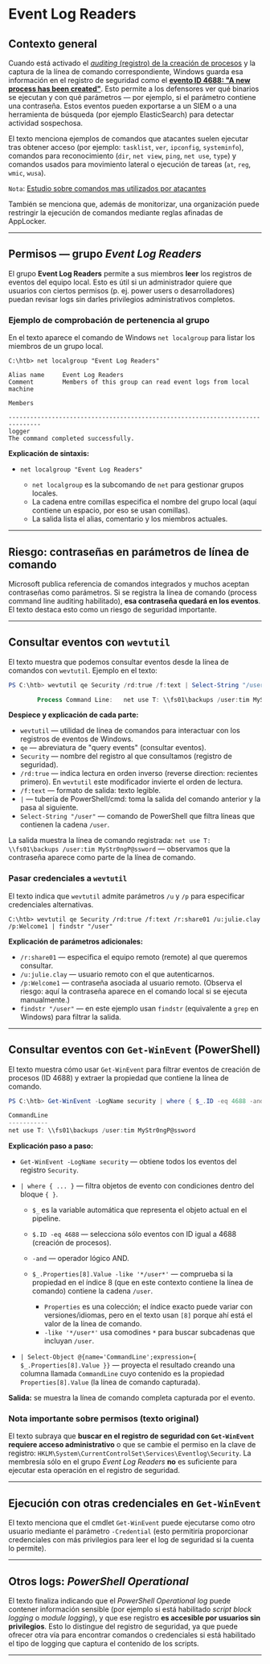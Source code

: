 # Event Log Readers 


## Contexto general

Cuando está activado el [*auditing* (registro) de la creación de procesos](https://learn.microsoft.com/es-es/previous-versions/windows/it-pro/windows-10/security/threat-protection/auditing/audit-process-creation) y la captura de la línea de comando correspondiente, Windows guarda esa información en el registro de seguridad como el [**evento ID 4688: "A new process has been created"**](https://learn.microsoft.com/es-es/previous-versions/windows/it-pro/windows-10/security/threat-protection/auditing/event-4688). Esto permite a los defensores ver qué binarios se ejecutan y con qué parámetros — por ejemplo, si el parámetro contiene una contraseña. Estos eventos pueden exportarse a un SIEM o a una herramienta de búsqueda (por ejemplo ElasticSearch) para detectar actividad sospechosa.

El texto menciona ejemplos de comandos que atacantes suelen ejecutar tras obtener acceso (por ejemplo: `tasklist`, `ver`, `ipconfig`, `systeminfo`), comandos para reconocimiento (`dir`, `net view`, `ping`, `net use`, `type`) y comandos usados para movimiento lateral o ejecución de tareas (`at`, `reg`, `wmic`, `wusa`).

`Nota`: [Estudio sobre comandos mas utilizados por atacantes](https://blogs.jpcert.or.jp/en/2016/01/windows-commands-abused-by-attackers.html)

También se menciona que, además de monitorizar, una organización puede restringir la ejecución de comandos mediante reglas afinadas de AppLocker.

---

## Permisos — grupo *Event Log Readers*

El grupo **Event Log Readers** permite a sus miembros **leer** los registros de eventos del equipo local. Esto es útil si un administrador quiere que usuarios con ciertos permisos (p. ej. power users o desarrolladores) puedan revisar logs sin darles privilegios administrativos completos.

### Ejemplo de comprobación de pertenencia al grupo

En el texto aparece el comando de Windows `net localgroup` para listar los miembros de un grupo local.

```text
C:\htb> net localgroup "Event Log Readers"

Alias name     Event Log Readers
Comment        Members of this group can read event logs from local machine

Members

-------------------------------------------------------------------------------
logger
The command completed successfully.
```

**Explicación de sintaxis:**

* `net localgroup "Event Log Readers"`

  * `net localgroup` es la subcomando de `net` para gestionar grupos locales.
  * La cadena entre comillas especifica el nombre del grupo local (aquí contiene un espacio, por eso se usan comillas).
  * La salida lista el alias, comentario y los miembros actuales.

---

## Riesgo: contraseñas en parámetros de línea de comando

Microsoft publica referencia de comandos integrados y muchos aceptan contraseñas como parámetros. Si se registra la línea de comando (process command line auditing habilitado), **esa contraseña quedará en los eventos**. El texto destaca esto como un riesgo de seguridad importante.

---

## Consultar eventos con `wevtutil`

El texto muestra que podemos consultar eventos desde la línea de comandos con `wevtutil`. Ejemplo en el texto:

```powershell
PS C:\htb> wevtutil qe Security /rd:true /f:text | Select-String "/user"

        Process Command Line:   net use T: \\fs01\backups /user:tim MyStr0ngP@ssword
```

**Despiece y explicación de cada parte:**

* `wevtutil` — utilidad de línea de comandos para interactuar con los registros de eventos de Windows.
* `qe` — abreviatura de "query events" (consultar eventos).
* `Security` — nombre del registro al que consultamos (registro de seguridad).
* `/rd:true` — indica lectura en orden inverso (reverse direction: recientes primero). En `wevtutil` este modificador invierte el orden de lectura.
* `/f:text` — formato de salida: texto legible.
* `|` — tubería de PowerShell/cmd: toma la salida del comando anterior y la pasa al siguiente.
* `Select-String "/user"` — comando de PowerShell que filtra líneas que contienen la cadena `/user`.

La salida muestra la línea de comando registrada: `net use T: \\fs01\backups /user:tim MyStr0ngP@ssword` — observamos que la contraseña aparece como parte de la línea de comando.

### Pasar credenciales a `wevtutil`

El texto indica que `wevtutil` admite parámetros `/u` y `/p` para especificar credenciales alternativas.

```text
C:\htb> wevtutil qe Security /rd:true /f:text /r:share01 /u:julie.clay /p:Welcome1 | findstr "/user"
```

**Explicación de parámetros adicionales:**

* `/r:share01` — especifica el equipo remoto (remote) al que queremos consultar.
* `/u:julie.clay` — usuario remoto con el que autenticarnos.
* `/p:Welcome1` — contraseña asociada al usuario remoto. (Observa el riesgo: aquí la contraseña aparece en el comando local si se ejecuta manualmente.)
* `findstr "/user"` — en este ejemplo usan `findstr` (equivalente a `grep` en Windows) para filtrar la salida.

---

## Consultar eventos con `Get-WinEvent` (PowerShell)

El texto muestra cómo usar `Get-WinEvent` para filtrar eventos de creación de procesos (ID 4688) y extraer la propiedad que contiene la línea de comando.

```powershell
PS C:\htb> Get-WinEvent -LogName security | where { $_.ID -eq 4688 -and $_.Properties[8].Value -like '*/user*'} | Select-Object @{name='CommandLine';expression={ $_.Properties[8].Value }}

CommandLine
-----------
net use T: \\fs01\backups /user:tim MyStr0ngP@ssword
```

**Explicación paso a paso:**

* `Get-WinEvent -LogName security` — obtiene todos los eventos del registro `Security`.
* `| where { ... }` — filtra objetos de evento con condiciones dentro del bloque `{ }`.

  * `$_` es la variable automática que representa el objeto actual en el pipeline.
  * `$.ID -eq 4688` — selecciona sólo eventos con ID igual a 4688 (creación de procesos).
  * `-and` — operador lógico AND.
  * `$_.Properties[8].Value -like '*/user*'` — comprueba si la propiedad en el índice 8 (que en este contexto contiene la línea de comando) contiene la cadena `/user`.

    * `Properties` es una colección; el índice exacto puede variar con versiones/idiomas, pero en el texto usan `[8]` porque ahí está el valor de la línea de comando.
    * `-like '*/user*'` usa comodines `*` para buscar subcadenas que incluyan `/user`.
* `| Select-Object @{name='CommandLine';expression={ $_.Properties[8].Value }}` — proyecta el resultado creando una columna llamada `CommandLine` cuyo contenido es la propiedad `Properties[8].Value` (la línea de comando capturada).

**Salida:** se muestra la línea de comando completa capturada por el evento.

### Nota importante sobre permisos (texto original)

El texto subraya que **buscar en el registro de seguridad con `Get-WinEvent` requiere acceso administrativo** o que se cambie el permiso en la clave de registro: `HKLM\System\CurrentControlSet\Services\Eventlog\Security`. La membresía sólo en el grupo *Event Log Readers* **no** es suficiente para ejecutar esta operación en el registro de seguridad.

---

## Ejecución con otras credenciales en `Get-WinEvent`

El texto menciona que el cmdlet `Get-WinEvent` puede ejecutarse como otro usuario mediante el parámetro `-Credential` (esto permitiría proporcionar credenciales con más privilegios para leer el log de seguridad si la cuenta lo permite).

---

## Otros logs: *PowerShell Operational*

El texto finaliza indicando que el *PowerShell Operational log* puede contener información sensible (por ejemplo si está habilitado *script block logging* o *module logging*), y que ese registro **es accesible por usuarios sin privilegios**. Esto lo distingue del registro de seguridad, ya que puede ofrecer otra vía para encontrar comandos o credenciales si está habilitado el tipo de logging que captura el contenido de los scripts.

---

